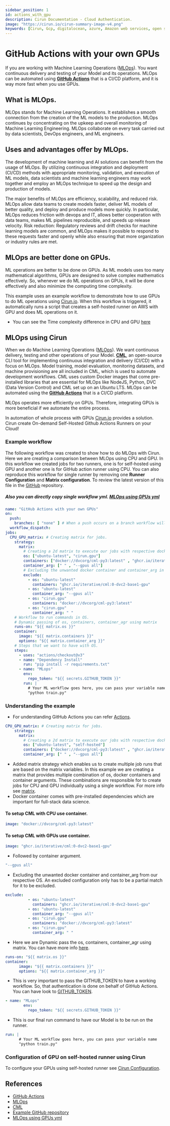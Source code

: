 ```yaml
---
sidebar_position: 1
id: actions_with_gpu
description: Cirun Documentation - Cloud Authentication.
image: "https://cirun.io/cirun-summary-image-v4.png"
keywords: [Cirun, Gcp, digitalocean, azure, Amazon web services, open stack, Authentication, Oracle]
---
```

# GitHub Actions with your own GPUs

If you are working with Machine Learning Operations ([MLOps](https://ml-ops.org/)). You want continuous delivery and testing of your Model and its operations. MLOps can be automated using **[GitHub Actions](https://docs.github.com/en/actions)** that is a CI/CD platform, and it is way more fast when you use GPUs.
## What is MLOps.
MLOps stands for Machine Learning Operations. It establishes a smooth connection from the creation of the ML models to the production. MLOps continues by concentrating on the upkeep and overall monitoring of Machine Learning Engineering. MLOps collaborate on every task carried out by data scientists, DevOps engineers, and ML engineers.

## Uses and advantages offer by MLOps.

The development of machine learning and AI solutions can benefit from the usage of MLOps. By utilizing continuous integration and deployment (CI/CD) methods with appropriate monitoring, validation, and execution of ML models, data scientists and machine learning engineers may work together and employ an MLOps technique to speed up the design and production of models.

The major benefits of MLOps are efficiency, scalability, and reduced risk. MLOps allow data teams to create models faster, deliver ML models of better quality, and deploy and produce models more quickly. In particular, MLOps reduces friction with devops and IT, allows better cooperation with data teams, makes ML pipelines reproducible, and speeds up release velocity. Risk reduction: Regulatory reviews and drift checks for machine learning models are common, and MLOps makes it possible to respond to these requests faster and openly while also ensuring that more organization or industry rules are met.

## MLOps are better done on GPUs.
ML operations are better to be done on GPUs. As ML models uses too many mathematical algorithms, GPUs are designed to solve complex mathematics effectively. So, whenever we do ML operations on GPUs, it will be done effectively and also minimize the computing time complexity.

This example uses an example workflow to demonstrate how to use GPUs to do ML operations using [Cirun.io](https://cirun.io/). When this workflow is triggered, it automatically runs a script that creates a self-hosted runner on AWS with GPU and does ML operations on it.

- You can see the Time complexity difference in CPU and GPU [here](https://github.com/vishal9629/MLops_with_Cirun/actions/runs/3452191297/usage)


## MLOps using Cirun

When we do Machine Learning Operations ([MLOps](https://ml-ops.org/)). We want continuous delivery, testing and other operations of your Model. **[CML](https://github.com/iterative/cml#getting-started)**, an open-source CLI tool for implementing continuous integration and delivery (CI/CD) with a focus on MLOps. Model training, model evaluation, monitoring datasets, and machine provisioning are all included in CML, which is used to automate development workflows. CML uses custom Docker images that come pre-installed libraries that are essential for MLOps like NodeJS, Python, DVC (Data Version Control) and CML set up on an Ubuntu LTS. MLOps can be automated using the **[GitHub Actions](https://docs.github.com/en/actions)** that is a CI/CD platform.

MLOps operates more efficiently on GPUs. Therefore, integrating GPUs is more beneficial if we automate the entire process.

In automation of whole process with GPUs [Cirun.io](https://cirun.io/) provides a solution. Cirun create On-demand Self-Hosted Github Actions Runners on your Cloud!

### Example workflow

The following workflow was created to show how to do MLOps with Cirun. Here we are creating a comparison between MLOps using CPU and GPU. In this workflow we created jobs for two runners, one is for self-hosted using GPU and another one is for GitHub action runner using CPU. You can also reproduce this workflow for single runner by removing one **Runner Configuration** and **Matrix configuration**. To review the latest version of this file in the [GitHub](https://github.com/vishal9629/MLops_with_Cirun/tree/new-example-2/.github/workflows) repository.

##### Also you can directly copy single workflow yml. [MLOps using GPUs yml](https://github.com/vishal9629/MLops_with_Cirun/blob/new-example-2/.github/workflows/MLOps-gpu.yml)


```yml
name: "GitHub Actions with your own GPUs"
on: 
  push:
    branches: [ "none" ] # When a push occurs on a branch workflow will trigger on your desired branch.
  workflow_dispatch: 
jobs:
  CPU_GPU_matrix: # Creating matrix for jobs.
    strategy:
      matrix:
        # Creating a 2d matrix to execute our jobs with respective docker containers.
        os: ["ubuntu-latest", "cirun.gpu"] 
        containers: ["docker://dvcorg/cml-py3:latest" , "ghcr.io/iterative/cml:0-dvc2-base1-gpu" ]
        container_arg: [" " , "--gpus all"]
        # Excluding the unwanted docker container and container_arg in our respective OS.
        exclude:
          - os: "ubuntu-latest"
            containers: "ghcr.io/iterative/cml:0-dvc2-base1-gpu"
          - os: "ubuntu-latest"
            container_arg: "--gpus all"
          - os: "cirun.gpu"
            containers: "docker://dvcorg/cml-py3:latest"
          - os: "cirun.gpu"
            container_arg: " "
    # Workflow to run commands in OS.
    # Dynamic passing of os, containers, container_agr using matrix 
    runs-on: "${{ matrix.os }}" 
    container:
      image: "${{ matrix.containers }}"
      options: "${{ matrix.container_arg }}"
    # Steps that we want to have with OS.
    steps:
      - uses: "actions/checkout@v3"
      - name: "Dependency Install"
        run: "pip install -r requirements.txt"
      - name: "MLops"
        env:
          repo_token: "${{ secrets.GITHUB_TOKEN }}"
        run: |
          # Your ML workflow goes here, you can pass your variable name
          "python train.py"
```

### Understanding the example
- For understanding GitHub Actions you can refer [Actions](https://docs.github.com/en/actions).
```yml
CPU_GPU_matrix: # Creating matrix for jobs.
    strategy:
      matrix:
        # Creating a 2d matrix to execute our jobs with respective docker containers.
        os: ["ubuntu-latest", "self-hosted"] 
        containers: ["docker://dvcorg/cml-py3:latest" , "ghcr.io/iterative/cml:0-dvc2-base1-gpu" ]
        container_arg: [" " , "--gpus all"]
```
- Added matrix strategy which enables us to create multiple job runs that are based on the matrix variables. In this example we are creating a matrix that provides multiple combination of os, docker containers and container arguments. These combinations are responsible for to create jobs for CPU and GPU individually using a single workflow. For more info see [matrix](https://docs.github.com/en/actions/using-jobs/using-a-matrix-for-your-jobs).
- Docker container comes with pre-installed dependencies which are important for full-stack data science.
#### To setup CML with CPU use container.
```yml
image: "docker://dvcorg/cml-py3:latest"
```
#### To setup CML with GPUs use container.
```yml
image: "ghcr.io/iterative/cml:0-dvc2-base1-gpu"
```
- Followed by container argument.
```yml
"--gpus all"
```
- Excluding the unwanted docker container and container_arg from our respective OS. An excluded configuration only has to be a partial match for it to be excluded.

```yml
exclude:
          - os: "ubuntu-latest"
            containers: "ghcr.io/iterative/cml:0-dvc2-base1-gpu"
          - os: "ubuntu-latest"
            container_arg: "--gpus all"
          - os: "cirun.gpu"
            containers: "docker://dvcorg/cml-py3:latest"
          - os: "cirun.gpu"
            container_arg: " "
```
- Here we are Dynamic pass the os, containers, container_agr using matrix. You can have more info [here](https://docs.github.com/en/actions/using-jobs/running-jobs-in-a-container).

```yml
runs-on: "${{ matrix.os }}" 
container:
      image: "${{ matrix.containers }}"
      options: "${{ matrix.container_arg }}"
```
- This is very important to pass the GITHUB_TOKEN to have a working workflow. So, that authentication is done on behalf of GitHub Actions. You can have look to [GITHUB_TOKEN](https://docs.github.com/en/authentication/keeping-your-account-and-data-secure/creating-a-personal-access-token).
```yml
- name: "MLops"
        env:
          repo_token: "${{ secrets.GITHUB_TOKEN }}"
```
- This is our final run command to have our Model is to be run on the runner.

```yml
run: |
      # Your ML workflow goes here, you can pass your variable name
      "python train.py"
```
### Configuration of GPU on self-hosted runner using Cirun

To configure your GPUs using self-hosted runner see [Cirun Configuration](https://docs.cirun.io/reference/yaml#gpu-gpu).

## References
- [GitHub Actions](https://docs.github.com/en/actions)
- [MLOps](https://ml-ops.org/)
- [CML](https://cml.dev/)
- [Example GitHub repository](https://github.com/vishal9629/MLops_with_Cirun/tree/new-example-2)
- [MLOps using GPUs yml](https://github.com/vishal9629/MLops_with_Cirun/blob/new-example-2/.github/workflows/MLOps-gpu.yml)